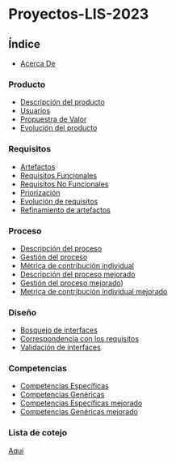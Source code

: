 # Proyectos-LIS-2023

## Índice
- [Acerca De](https://github.com/Laimlobering/Proyectos-LIS-2023/blob/Primera_entrega/Acerca_de.md)
### Producto
- [Descripción del producto](https://github.com/Laimlobering/Proyectos-LIS-2023/blob/499b7dd4a2f4b7cfb613c44b75bad7fc764715d8/Producto/Descripci%C3%B3n%20de%20producto.md)
- [Usuarios](https://github.com/Laimlobering/Proyectos-LIS-2023/blob/Primera_entrega/Producto/Usuarios.md)
- [Propuestra de Valor](https://github.com/Laimlobering/Proyectos-LIS-2023/blob/Primera_entrega/Producto/Propuesta%20de%20valor.md)
- [Evolución del producto](https://github.com/Laimlobering/Proyectos-LIS-2023/blob/Segunda_entrega/Producto%20(Mejorado)/Evoluci%C3%B3n%20del%20prodcuto.md)
  
### Requisitos
- [Artefactos](https://github.com/Laimlobering/Proyectos-LIS-2023/blob/c96b2b9326be5217ecd8a95a323d7f67be53c948/Requisitos/Artefactos.md)
- [Requisitos Funcionales](https://github.com/Laimlobering/Proyectos-LIS-2023/blob/b1dc616d2b21c72bc3d1bfc936ac175e3bcb9238/Requisitos/Requisitos%20funcionales.md)
- [Requisitos No Funcionales](https://github.com/Laimlobering/Proyectos-LIS-2023/blob/a4f0d36e57a0df0553c5dd08eb3004c1a1b8af46/Requisitos/Requisitos%20no%20funcionales.md)
- [Priorización](https://github.com/Laimlobering/Proyectos-LIS-2023/blob/90aaadfb575cf19ec13ec8e26957972c15452e62/Requisitos/Priorizaci%C3%B3n.md)
- [Evolución de requisitos](https://github.com/Laimlobering/Proyectos-LIS-2023/blob/Segunda_entrega/Requisitos%20(Mejorado)/Evoluci%C3%B3n%20de%20requisitos.md)
- [Refinamiento de artefactos](https://github.com/Laimlobering/Proyectos-LIS-2023/blob/Segunda_entrega/Requisitos%20(Mejorado)/Refinamiento%20de%20artefactos)
### Proceso
- [Descripción del proceso](https://github.com/Laimlobering/Proyectos-LIS-2023/blob/Primera_entrega/Proceso/Descripci%C3%B3n%20del%20proceso.md)
- [Gestión del proceso](https://github.com/Laimlobering/Proyectos-LIS-2023/blob/Primera_entrega/Proceso/Gesti%C3%B3n%20del%20proceso.md)
- [Métrica de contribución individual](https://github.com/Laimlobering/Proyectos-LIS-2023/blob/Primera_entrega/Proceso/M%C3%A9trica%20de%20contribuci%C3%B3n%20individual.md)
- [Descripción del proceso mejorado](https://github.com/Laimlobering/Proyectos-LIS-2023/blob/Segunda_entrega/Proceso%20(Mejorado)/Descripci%C3%B3n%20del%20Proceso.md)
- [Gestión del proceso mejorado](https://github.com/Laimlobering/Proyectos-LIS-2023/blob/Segunda_entrega/Proceso%20(Mejorado)/Gesti%C3%B3n%20del%20Proceso.md))
- [Metrica de contribución individual mejorado](https://github.com/Laimlobering/Proyectos-LIS-2023/blob/Segunda_entrega/Proceso%20(Mejorado)/M%C3%A9trica%20de%20Contribuci%C3%B3n%20Individual.md)
### Diseño
- [Bosquejo de interfaces](https://github.com/Laimlobering/Proyectos-LIS-2023/blob/Segunda_entrega/Dise%C3%B1o%20(Mejorado)/Bosquejos%20de%20interfaces.md)
- [Correspondencia con los requisitos](https://github.com/Laimlobering/Proyectos-LIS-2023/blob/Segunda_entrega/Dise%C3%B1o%20(Mejorado)/Correspondencia%20con%20los%20requisitos.md)
- [Validación de interfaces](https://github.com/Laimlobering/Proyectos-LIS-2023/blob/Segunda_entrega/Dise%C3%B1o%20(Mejorado)/Validaci%C3%B3n%20de%20interfaces.md)
### Competencias
- [Competencias Específicas](https://github.com/Laimlobering/Proyectos-LIS-2023/blob/Primera_entrega/Competencias/Competencias%20Espec%C3%ADficas.md)
- [Competencias Genéricas](https://github.com/Laimlobering/Proyectos-LIS-2023/blob/Primera_entrega/Competencias/Competencias%20Gen%C3%A9ricas.md)
- [Competencias Específicas mejorado](https://github.com/Laimlobering/Proyectos-LIS-2023/blob/Segunda_entrega/Competencias%20(Mejorado)/Competencias%20espec%C3%ADficas.md)
- [Competencias Genéricas mejorado](https://github.com/Laimlobering/Proyectos-LIS-2023/blob/Segunda_entrega/Competencias%20(Mejorado)/Competencias%20gen%C3%A9ricas.md)

### Lista de cotejo
[Aqui](https://alumnosuady-my.sharepoint.com/:x:/g/personal/a20203722_alumnos_uady_mx/ERyIzgFMa3ROga48IKQCmcsBgScRgO1BteQA-SsnNBqeMg?e=RT4NLK)

